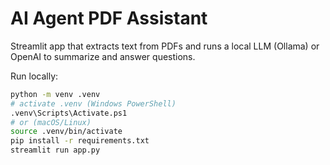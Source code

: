 # AI Agent PDF Assistant

Streamlit app that extracts text from PDFs and runs a local LLM (Ollama) or OpenAI to summarize and answer questions.

Run locally:
```bash
python -m venv .venv
# activate .venv (Windows PowerShell)
.venv\Scripts\Activate.ps1
# or (macOS/Linux)
source .venv/bin/activate
pip install -r requirements.txt
streamlit run app.py
